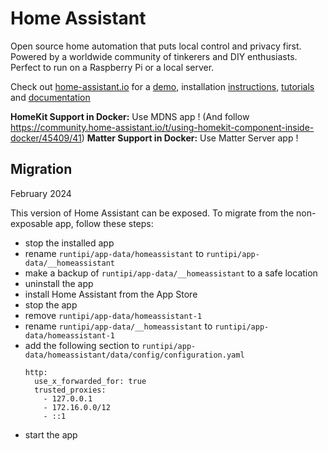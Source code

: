 # Home Assistant

Open source home automation that puts local control and privacy first. Powered by a worldwide community of tinkerers and DIY enthusiasts. Perfect to run on a Raspberry Pi or a local server.

Check out [home-assistant.io](https://home-assistant.io) for a [demo](https://home-assistant.io/demo/), installation [instructions](https://home-assistant.io/getting-started/), [tutorials](https://home-assistant.io/getting-started/automation/) and [documentation](https://home-assistant.io/docs/)

**HomeKit Support in Docker:** Use MDNS app ! (And follow https://community.home-assistant.io/t/using-homekit-component-inside-docker/45409/41)
**Matter Support in Docker:** Use Matter Server app !

## Migration

February 2024

This version of Home Assistant can be exposed. To migrate from the non-exposable app, follow these steps:

- stop the installed app
- rename `runtipi/app-data/homeassistant` to `runtipi/app-data/__homeassistant`
- make a backup of `runtipi/app-data/__homeassistant` to a safe location
- uninstall the app
- install Home Assistant from the App Store
- stop the app
- remove `runtipi/app-data/homeassistant-1`
- rename `runtipi/app-data/__homeassistant` to `runtipi/app-data/homeassistant-1`
- add the following section to `runtipi/app-data/homeassistant/data/config/configuration.yaml`
  ```
  http:
    use_x_forwarded_for: true
    trusted_proxies:
      - 127.0.0.1
      - 172.16.0.0/12
      - ::1
  ```
- start the app
